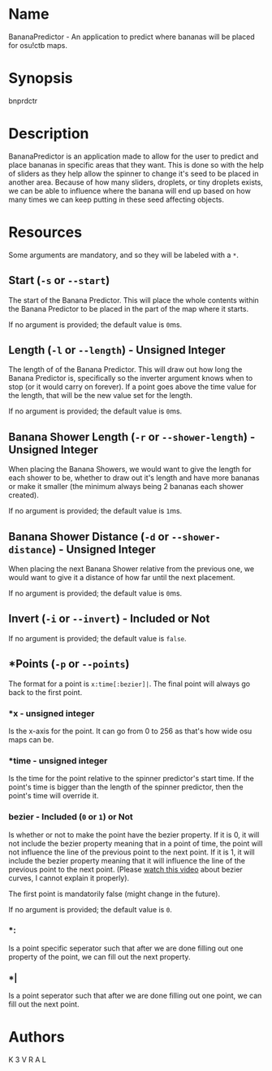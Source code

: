 # Name

BananaPredictor - An application to predict where bananas will be placed for osu!ctb maps.

# Synopsis

bnprdctr

# Description

BananaPredictor is an application made to allow for the user to predict and place bananas in specific areas that they want. This is done so with the help of sliders as they help allow the spinner to change it's seed to be placed in another area. Because of how many sliders, droplets, or tiny droplets exists, we can be able to influence where the banana will end up based on how many times we can keep putting in these seed affecting objects.

# Resources

Some arguments are mandatory, and so they will be labeled with a `*`.

## Start (`-s` or `--start`)

The start of the Banana Predictor. This will place the whole contents within the Banana Predictor to be placed in the part of the map where it starts.

If no argument is provided; the default value is `0`ms.

## Length (`-l` or `--length`) - Unsigned Integer

The length of of the Banana Predictor. This will draw out how long the Banana Predictor is, specifically so the inverter argument knows when to stop (or it would carry on forever). If a point goes above the time value for the length, that will be the new value set for the length.

If no argument is provided; the default value is `0`ms.

## Banana Shower Length (`-r` or `--shower-length`) - Unsigned Integer

When placing the Banana Showers, we would want to give the length for each shower to be, whether to draw out it's length and have more bananas or make it smaller (the minimum always being 2 bananas each shower created).

If no argument is provided; the default value is `1`ms.

## Banana Shower Distance (`-d` or `--shower-distance`) - Unsigned Integer

When placing the next Banana Shower relative from the previous one, we would want to give it a distance of how far until the next placement.

If no argument is provided; the default value is `0`ms.

## Invert (`-i` or `--invert`) - Included or Not

If no argument is provided; the default value is `false`.

## *Points (`-p` or `--points`)

The format for a point is `x:time[:bezier]|`. The final point will always go back to the first point.

### *x - unsigned integer

Is the x-axis for the point. It can go from 0 to 256 as that's how wide osu maps can be.

### *time - unsigned integer

Is the time for the point relative to the spinner predictor's start time. If the point's time is bigger than the length of the spinner predictor, then the point's time will override it.

### bezier - Included (`0` or `1`) or Not

Is whether or not to make the point have the bezier property. If it is 0, it will not include the bezier property meaning that in a point of time, the point will not influence the line of the previous point to the next point. If it is 1, it will include the bezier property meaning that it will influence the line of the previous point to the next point. (Please [watch this video](https://www.youtube.com/watch?v=pnYccz1Ha34) about bezier curves, I cannot explain it properly).

The first point is mandatorily false (might change in the future).

If no argument is provided; the default value is `0`.

### *:

Is a point specific seperator such that after we are done filling out one property of the point, we can fill out the next property.

### *|

Is a point seperator such that after we are done filling out one point, we can fill out the next point.

# Authors

K 3 V R A L